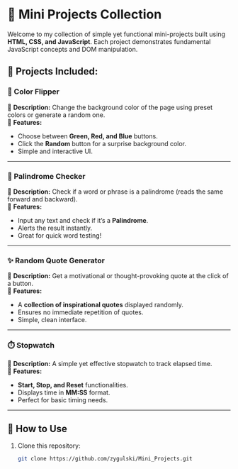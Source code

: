 # 🚀 Mini Projects Collection

Welcome to my collection of simple yet functional mini-projects built using **HTML, CSS, and JavaScript**. Each project demonstrates fundamental JavaScript concepts and DOM manipulation. 

## 🌟 Projects Included:

### 🎨 Color Flipper
🔹 **Description:** Change the background color of the page using preset colors or generate a random one.  
🔹 **Features:**
- Choose between **Green, Red, and Blue** buttons.
- Click the **Random** button for a surprise background color.
- Simple and interactive UI.
 

---

### 🔁 Palindrome Checker
🔹 **Description:** Check if a word or phrase is a palindrome (reads the same forward and backward).  
🔹 **Features:**
- Input any text and check if it’s a **Palindrome**.
- Alerts the result instantly.
- Great for quick word testing!
 

---

### ✨ Random Quote Generator
🔹 **Description:** Get a motivational or thought-provoking quote at the click of a button.  
🔹 **Features:**
- A **collection of inspirational quotes** displayed randomly.
- Ensures no immediate repetition of quotes.
- Simple, clean interface.
 

---

### ⏱️ Stopwatch
🔹 **Description:** A simple yet effective stopwatch to track elapsed time.  
🔹 **Features:**
- **Start, Stop, and Reset** functionalities.
- Displays time in **MM:SS** format.
- Perfect for basic timing needs.


---
## 📂 How to Use
1. Clone this repository:  
   ```bash
   git clone https://github.com/zygulski/Mini_Projects.git
